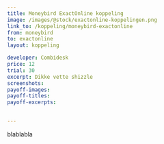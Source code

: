 ```yaml
---
title: Moneybird ExactOnline koppeling
image: /images/@stock/exactonline-koppelingen.png
link_to: /koppeling/moneybird-exactonline
from: moneybird
to: exactonline
layout: koppeling

developer: Combidesk
price: 12
trial: 30
excerpt: Dikke vette shizzle
screenshots:
payoff-images:
payoff-titles:
payoff-excerpts:

 
---
```


blablabla